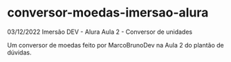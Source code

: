 # conversor-moedas-imersao-alura
03/12/2022
Imersão DEV  - Alura
Aula 2 - Conversor de unidades

Um conversor de moedas feito por MarcoBrunoDev na Aula 2 do plantão de dúvidas.
